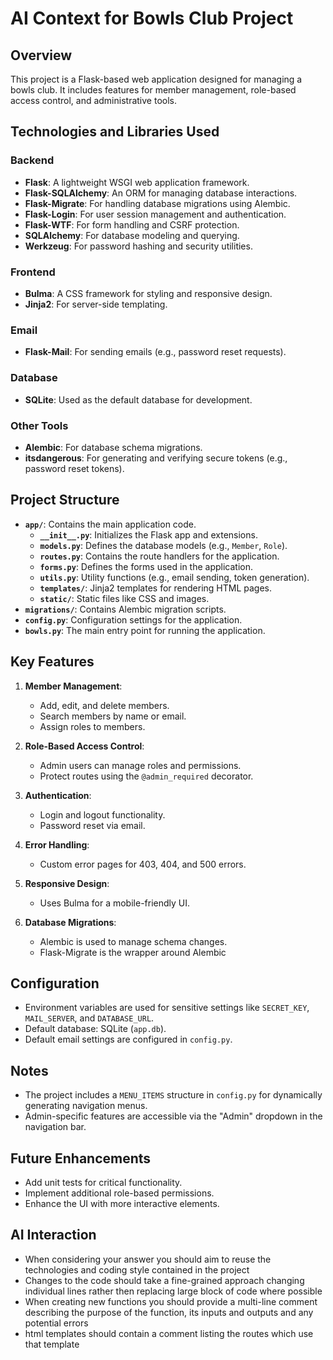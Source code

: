 # AI Context for Bowls Club Project

## Overview
This project is a Flask-based web application designed for managing a bowls club. It includes features for member management, role-based access control, and administrative tools.

## Technologies and Libraries Used
### Backend
- **Flask**: A lightweight WSGI web application framework.
- **Flask-SQLAlchemy**: An ORM for managing database interactions.
- **Flask-Migrate**: For handling database migrations using Alembic.
- **Flask-Login**: For user session management and authentication.
- **Flask-WTF**: For form handling and CSRF protection.
- **SQLAlchemy**: For database modeling and querying.
- **Werkzeug**: For password hashing and security utilities.

### Frontend
- **Bulma**: A CSS framework for styling and responsive design.
- **Jinja2**: For server-side templating.

### Email
- **Flask-Mail**: For sending emails (e.g., password reset requests).

### Database
- **SQLite**: Used as the default database for development.

### Other Tools
- **Alembic**: For database schema migrations.
- **itsdangerous**: For generating and verifying secure tokens (e.g., password reset tokens).

## Project Structure
- **`app/`**: Contains the main application code.
  - **`__init__.py`**: Initializes the Flask app and extensions.
  - **`models.py`**: Defines the database models (e.g., `Member`, `Role`).
  - **`routes.py`**: Contains the route handlers for the application.
  - **`forms.py`**: Defines the forms used in the application.
  - **`utils.py`**: Utility functions (e.g., email sending, token generation).
  - **`templates/`**: Jinja2 templates for rendering HTML pages.
  - **`static/`**: Static files like CSS and images.
- **`migrations/`**: Contains Alembic migration scripts.
- **`config.py`**: Configuration settings for the application.
- **`bowls.py`**: The main entry point for running the application.

## Key Features
1. **Member Management**:
   - Add, edit, and delete members.
   - Search members by name or email.
   - Assign roles to members.

2. **Role-Based Access Control**:
   - Admin users can manage roles and permissions.
   - Protect routes using the `@admin_required` decorator.

3. **Authentication**:
   - Login and logout functionality.
   - Password reset via email.

4. **Error Handling**:
   - Custom error pages for 403, 404, and 500 errors.

5. **Responsive Design**:
   - Uses Bulma for a mobile-friendly UI.

6. **Database Migrations**:
   - Alembic is used to manage schema changes.
   - Flask-Migrate is the wrapper around Alembic

## Configuration
- Environment variables are used for sensitive settings like `SECRET_KEY`, `MAIL_SERVER`, and `DATABASE_URL`.
- Default database: SQLite (`app.db`).
- Default email settings are configured in `config.py`.

## Notes
- The project includes a `MENU_ITEMS` structure in `config.py` for dynamically generating navigation menus.
- Admin-specific features are accessible via the "Admin" dropdown in the navigation bar.

## Future Enhancements
- Add unit tests for critical functionality.
- Implement additional role-based permissions.
- Enhance the UI with more interactive elements.

## AI Interaction
- When considering your answer you should aim to reuse the technologies and coding style contained in the project
- Changes to the code should take a fine-grained approach changing individual lines rather then replacing large block of code where possible
- When creating new functions you should provide a multi-line comment describing the purpose of the function, its inputs and outputs and any potential errors
- html templates should contain a comment listing the routes which use that template